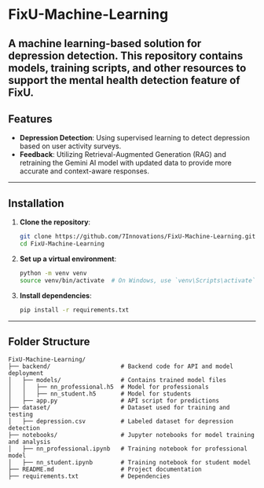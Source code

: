 # **FixU-Machine-Learning**
A machine learning-based solution for depression detection. This repository contains models, training scripts, and other resources to support the mental health detection feature of FixU.
---
## **Features**  
- **Depression Detection**: Using supervised learning to detect depression based on user activity surveys.
- **Feedback**: Utilizing Retrieval-Augmented Generation (RAG) and retraining the Gemini AI model with updated data to provide more accurate and context-aware responses.
---
## **Installation**
1. **Clone the repository**:  
   ```bash
   git clone https://github.com/7Innovations/FixU-Machine-Learning.git
   cd FixU-Machine-Learning
   ```
2. **Set up a virtual environment**:
   ```bash
   python -m venv venv
   source venv/bin/activate  # On Windows, use `venv\Scripts\activate`
   ```
3. **Install dependencies**:
   ```bash
   pip install -r requirements.txt
   ```
---
## **Folder Structure**  
```plaintext
FixU-Machine-Learning/
├── backend/                    # Backend code for API and model deployment
│   ├── models/                 # Contains trained model files
│   │   ├── nn_professional.h5  # Model for professionals
│   │   ├── nn_student.h5       # Model for students
│   ├── app.py                  # API script for predictions
├── dataset/                    # Dataset used for training and testing
│   ├── depression.csv          # Labeled dataset for depression detection
├── notebooks/                  # Jupyter notebooks for model training and analysis
│   ├── nn_professional.ipynb   # Training notebook for professional model
│   ├── nn_student.ipynb        # Training notebook for student model
├── README.md                   # Project documentation
├── requirements.txt            # Dependencies
```